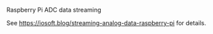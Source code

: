 Raspberry Pi ADC data streaming

See https://iosoft.blog/streaming-analog-data-raspberry-pi for details.
